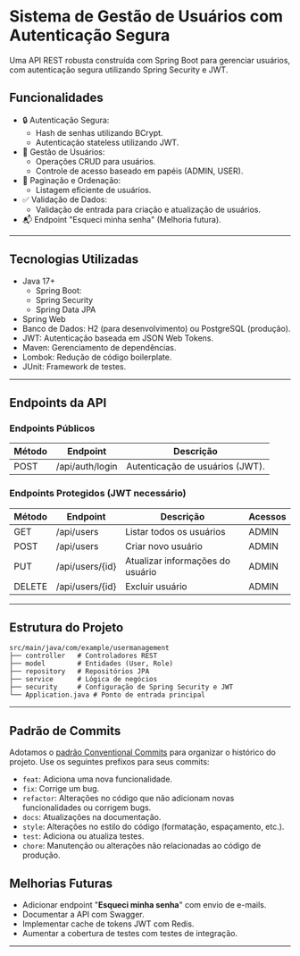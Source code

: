 # Sistema de Gestão de Usuários com Autenticação Segura
Uma API REST robusta construída com Spring Boot para gerenciar usuários, com autenticação segura utilizando Spring Security e JWT.

## Funcionalidades
- 🔒 Autenticação Segura:
  - Hash de senhas utilizando BCrypt. 
  - Autenticação stateless utilizando JWT. 
- 👥 Gestão de Usuários:
  - Operações CRUD para usuários. 
  - Controle de acesso baseado em papéis (ADMIN, USER). 
- 📄 Paginação e Ordenação:
  - Listagem eficiente de usuários. 
- ✅ Validação de Dados:
  - Validação de entrada para criação e atualização de usuários. 
- 📬 Endpoint "Esqueci minha senha" (Melhoria futura).
---

## Tecnologias Utilizadas
- Java 17+
  - Spring Boot:
  - Spring Security
  - Spring Data JPA
- Spring Web
- Banco de Dados: H2 (para desenvolvimento) ou PostgreSQL (produção).
- JWT: Autenticação baseada em JSON Web Tokens.
- Maven: Gerenciamento de dependências.
- Lombok: Redução de código boilerplate.
- JUnit: Framework de testes.
---
## Endpoints da API

### Endpoints Públicos
| Método | Endpoint         | Descrição                       |
|--------|------------------|---------------------------------|
| POST   | /api/auth/login  | Autenticação de usuários (JWT). |

### Endpoints Protegidos (JWT necessário)
| Método | Endpoint        | Descrição                        | Acessos |
|--------|-----------------|----------------------------------|---------|
| GET    | /api/users      | Listar todos os usuários         | ADMIN   |
| POST   | /api/users      | Criar novo usuário               | ADMIN   |
| PUT    | /api/users/{id} | Atualizar informações do usuário | ADMIN   |
| DELETE | /api/users/{id} | Excluir usuário                  | ADMIN   |
---
## Estrutura do Projeto
```
src/main/java/com/example/usermanagement
├── controller   # Controladores REST
├── model        # Entidades (User, Role)
├── repository   # Repositórios JPA
├── service      # Lógica de negócios
├── security     # Configuração de Spring Security e JWT
└── Application.java # Ponto de entrada principal
```
---
## Padrão de Commits
Adotamos o [padrão Conventional Commits](https://www.conventionalcommits.org/pt-br/v1.0.0/) para organizar o histórico do projeto. Use os seguintes prefixos para seus commits:
- `feat`: Adiciona uma nova funcionalidade. 
- `fix`: Corrige um bug. 
- `refactor`: Alterações no código que não adicionam novas funcionalidades ou corrigem bugs. 
- `docs`: Atualizações na documentação. 
- `style`: Alterações no estilo do código (formatação, espaçamento, etc.). 
- `test`: Adiciona ou atualiza testes. 
- `chore`: Manutenção ou alterações não relacionadas ao código de produção.

## Melhorias Futuras
- Adicionar endpoint "**Esqueci minha senha**" com envio de e-mails.
- Documentar a API com Swagger.
- Implementar cache de tokens JWT com Redis.
- Aumentar a cobertura de testes com testes de integração.
---
